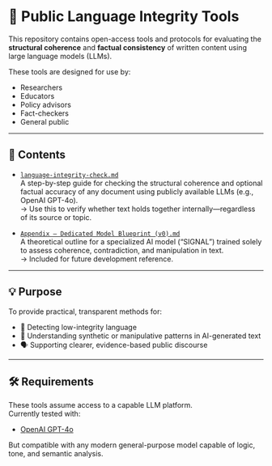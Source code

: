 # 🧰 Public Language Integrity Tools

This repository contains open-access tools and protocols for evaluating the **structural coherence** and **factual consistency** of written content using large language models (LLMs).

These tools are designed for use by:
- Researchers
- Educators
- Policy advisors
- Fact-checkers
- General public

---

## 📂 Contents

- [`language-integrity-check.md`](./language-integrity-check.md)  
  A step-by-step guide for checking the structural coherence and optional factual accuracy of any document using publicly available LLMs (e.g., OpenAI GPT-4o).  
  → Use this to verify whether text holds together internally—regardless of its source or topic.

- [`Appendix – Dedicated Model Blueprint (v0).md`](./Appendix%20-%20Dedicated%20Model%20Blueprint%20(v0).md)  
  A theoretical outline for a specialized AI model (“SIGNAL”) trained solely to assess coherence, contradiction, and manipulation in text.  
  → Included for future development reference.

---

## 💡 Purpose

To provide practical, transparent methods for:

- 🧱 Detecting low-integrity language  
- 🧭 Understanding synthetic or manipulative patterns in AI-generated text  
- 🗣 Supporting clearer, evidence-based public discourse  

---

## 🛠 Requirements

These tools assume access to a capable LLM platform.  
Currently tested with:

- [OpenAI GPT-4o](https://chat.openai.com)

But compatible with any modern general-purpose model capable of logic, tone, and semantic analysis.
